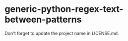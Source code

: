 # generic-python-regex-text-between-patterns

Don't forget to update the project name in LICENSE.md.
